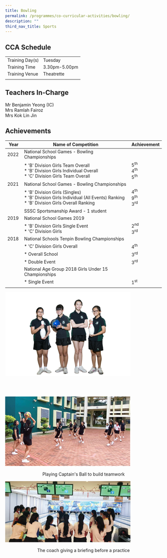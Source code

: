 ```yaml
---
title: Bowling
permalink: /programmes/co-curricular-activities/bowling/
description: ""
third_nav_title: Sports
---
```

CCA Schedule
------------

| | |
| --- | --- |
| Training Day(s) | Tuesday |   
| Training Time | 3.30pm-5.00pm |   
| Training Venue | Theatrette |   
| | |

Teachers In-Charge
------------------

Mr Benjamin Yeong (IC)
<br>
Mrs Ramlah Fairoz
<br>
Mrs Kok Lin Jin

Achievements
------------

| Year | Name of Competition | Achievement |
| --- | --- | --- |
| 2022  | National School Games - Bowling Championships  |   |
|   | *   'B' Division Girls Team Overall <br> *   'B' Division Girls Individual Overall <br> *   'C' Division Girls Team Overall | 5<sup>th</sup> <br> 4<sup>th</sup> <br> 5<sup>th</sup> |
| 2021  | National School Games - Bowling Championships |   |
|   | *   'B' Division Girls (Singles) <br>*   'B' Division Girls Individual (All Events) Ranking <br> *   'B' Division Girls Overall Ranking | 4<sup>th</sup><br>9<sup>th</sup><br> 3<sup>rd</sup>   |
|   | SSSC Sportsmanship Award - 1 student  |   |
| 2019 | National School Games 2019 |  |
|   | *   'B' Division Girls Single Event <br> *   'C' Division Girls <br> | 2<sup>nd</sup> <br> 3<sup>rd</sup>  |
| 2018 | National Schools Tenpin Bowling Championships  |  |
|   | *   'C' Division Girls Overall  | 4<sup>th</sup>  |
|   | *   Overall School | 3<sup>rd</sup>  |
|   | *   Double Event | 3<sup>rd</sup> |
|   | National Age Group 2018 Girls Under 15 Championships  |   |
|  | *   Single Event | 1<sup>st</sup> |
| | | |

<img style="width:80%" src="/images/Bowling1-iloveimg-converted.jpg"/>

<br><br>

<img style="width:80%" src="/images/Bowling%20-%20Captains%20Ball%20to%20build%20team%20spirit.bmp"/>

<p align="center">Playing Captain's Ball to build teamwork</p>

<img style="width:80%" src="/images/Bowling%20-%20Coach%20giving%20a%20breifing.bmp"/>

<p align="center">The coach giving a briefing before a practice</p>